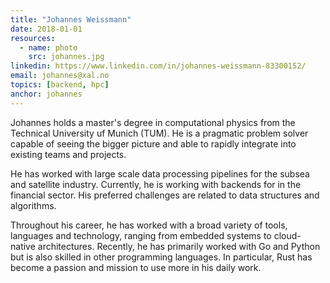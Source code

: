 ```yaml
---
title: "Johannes Weissmann"
date: 2018-01-01
resources:
  - name: photo
    src: johannes.jpg
linkedin: https://www.linkedin.com/in/johannes-weissmann-83300152/
email: johannes@xal.no
topics: [backend, hpc]
anchor: johannes
---
```


Johannes holds a master's degree in computational physics from the Technical
University uf Munich (TUM). He is a pragmatic problem solver capable of seeing
the bigger picture and able to rapidly integrate into existing teams and 
projects.

<!--more-->

He has worked with large scale data processing pipelines for the subsea and
satellite industry. Currently, he is working with backends for in the financial
sector. His preferred challenges are related to data structures and algorithms.

Throughout his career, he has worked with a broad variety of tools, languages and
technology, ranging from embedded systems to cloud-native architectures. Recently,
he has primarily worked with Go and Python but is also skilled in other programming
languages. In particular, Rust has become a passion and mission to use more in
his daily work.
